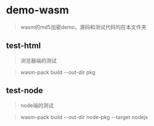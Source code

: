 # demo-wasm
> wasm的md5加密demo，源码和测试代码均在本文件夹


## test-html
> 浏览器端的测试

> wasm-pack build --out-dir pkg

## test-node
> node端的测试

> wasm-pack build --out-dir node-pkg --target nodejs